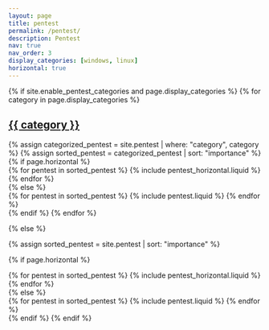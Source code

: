 ```yaml
---
layout: page
title: pentest
permalink: /pentest/
description: Pentest
nav: true
nav_order: 3
display_categories: [windows, linux]
horizontal: true
---
```


<!-- pages/pentest.md -->
<div class="pentest">
{% if site.enable_pentest_categories and page.display_categories %}
  <!-- Display categorized pentest -->
  {% for category in page.display_categories %}
  <a id="{{ category }}" href=".#{{ category }}">
    <h2 class="category">{{ category }}</h2>
  </a>
  {% assign categorized_pentest = site.pentest | where: "category", category %}
  {% assign sorted_pentest = categorized_pentest | sort: "importance" %}
  <!-- Generate cards for each pentest -->
  {% if page.horizontal %}
  <div class="container">
    <div class="row row-cols-1 row-cols-md-2">
    {% for pentest in sorted_pentest %}
      {% include pentest_horizontal.liquid %}
    {% endfor %}
    </div>
  </div>
  {% else %}
  <div class="row row-cols-1 row-cols-md-3">
    {% for pentest in sorted_pentest %}
      {% include pentest.liquid %}
    {% endfor %}
  </div>
  {% endif %}
  {% endfor %}

{% else %}

<!-- Display pentest without categories -->

{% assign sorted_pentest = site.pentest | sort: "importance" %}

  <!-- Generate cards for each pentest -->

{% if page.horizontal %}

  <div class="container">
    <div class="row row-cols-1 row-cols-md-2">
    {% for pentest in sorted_pentest %}
      {% include pentest_horizontal.liquid %}
    {% endfor %}
    </div>
  </div>
  {% else %}
  <div class="row row-cols-1 row-cols-md-3">
    {% for pentest in sorted_pentest %}
      {% include pentest.liquid %}
    {% endfor %}
  </div>
  {% endif %}
{% endif %}
</div>
